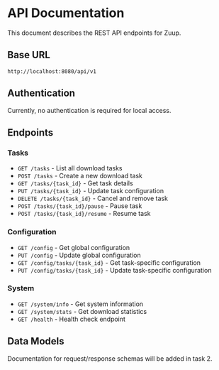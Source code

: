 # API Documentation

This document describes the REST API endpoints for Zuup.

## Base URL

```
http://localhost:8080/api/v1
```

## Authentication

Currently, no authentication is required for local access.

## Endpoints

### Tasks

- `GET /tasks` - List all download tasks
- `POST /tasks` - Create a new download task
- `GET /tasks/{task_id}` - Get task details
- `PUT /tasks/{task_id}` - Update task configuration
- `DELETE /tasks/{task_id}` - Cancel and remove task
- `POST /tasks/{task_id}/pause` - Pause task
- `POST /tasks/{task_id}/resume` - Resume task

### Configuration

- `GET /config` - Get global configuration
- `PUT /config` - Update global configuration
- `GET /config/tasks/{task_id}` - Get task-specific configuration
- `PUT /config/tasks/{task_id}` - Update task-specific configuration

### System

- `GET /system/info` - Get system information
- `GET /system/stats` - Get download statistics
- `GET /health` - Health check endpoint

## Data Models

Documentation for request/response schemas will be added in task 2.
